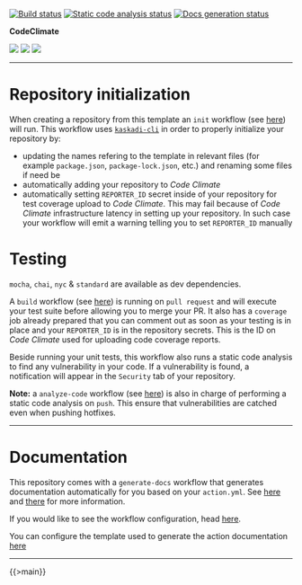 [![Build status](https://img.shields.io/github/workflow/status/kaskadi/action-remote-sync/build?label=build&logo=mocha)](https://github.com/kaskadi/action-remote-sync/actions?query=workflow%3Abuild)
[![Static code analysis status](https://img.shields.io/github/workflow/status/kaskadi/action-remote-sync/analyze-code?label=codeQL&logo=github)](https://github.com/kaskadi/action-remote-sync/actions?query=workflow%3Aanalyze-code)
[![Docs generation status](https://img.shields.io/github/workflow/status/kaskadi/action-remote-sync/generate-docs?label=docs&logo=read-the-docs)](https://github.com/kaskadi/action-remote-sync/actions?query=workflow%3Agenerate-docs)

**CodeClimate**

[![](https://img.shields.io/codeclimate/maintainability/kaskadi/action-remote-sync?label=maintainability&logo=Code%20Climate)](https://codeclimate.com/github/kaskadi/action-remote-sync)
[![](https://img.shields.io/codeclimate/tech-debt/kaskadi/action-remote-sync?label=technical%20debt&logo=Code%20Climate)](https://codeclimate.com/github/kaskadi/action-remote-sync)
[![](https://img.shields.io/codeclimate/coverage/kaskadi/action-remote-sync?label=test%20coverage&logo=Code%20Climate)](https://codeclimate.com/github/kaskadi/action-remote-sync)

<!-- You can add badges inside of this section if you'd like -->

****

# Repository initialization

When creating a repository from this template an `init` workflow (see [here](./.github/workflows/init.yml)) will run. This workflow uses [`kaskadi-cli`](https://www.npmjs.com/package/kaskadi-cli) in order to properly initialize your repository by:
- updating the names refering to the template in relevant files (for example `package.json`, `package-lock.json`, etc.) and renaming some files if need be
- automatically adding your repository to _Code Climate_
- automatically setting `REPORTER_ID` secret inside of your repository for test coverage upload to _Code Climate_. This may fail because of _Code Climate_ infrastructure latency in setting up your repository. In such case your workflow will emit a warning telling you to set `REPORTER_ID` manually

# Testing

`mocha`, `chai`, `nyc` & `standard` are available as dev dependencies.

A `build` workflow (see [here](./.github/workflows/build.yml)) is running on `pull request` and will execute your test suite before allowing you to merge your PR. It also has a `coverage` job already prepared that you can comment out as soon as your testing is in place and your `REPORTER_ID` is in the repository secrets. This is the ID on _Code Climate_ used for uploading code coverage reports.

Beside running your unit tests, this workflow also runs a static code analysis to find any vulnerability in your code. If a vulnerability is found, a notification will appear in the `Security` tab of your repository.

**Note:** a `analyze-code` workflow (see [here](./.github/workflows/analyze-code.yml)) is also in charge of performing a static code analysis on `push`. This ensure that vulnerabilities are catched even when pushing hotfixes.

****

# Documentation

This repository comes with a `generate-docs` workflow that generates documentation automatically for you based on your `action.yml`. See [here](https://github.com/kaskadi/action-generate-docs) and [there](./action.yml) for more information.

If you would like to see the workflow configuration, head [here](./.github/workflows/generate-docs.yml).

You can configure the template used to generate the action documentation [here](./docs/template.md)

****

<!-- automatically generated documentation will be placed in here -->
{{>main}}
<!-- automatically generated documentation will be placed in here -->

<!-- You can customize this template as you'd like! -->